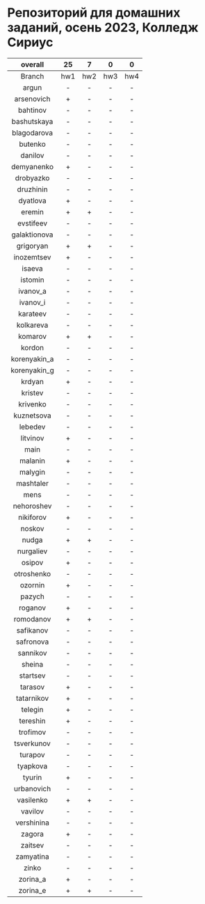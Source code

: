
Репозиторий для домашних заданий, осень 2023, Колледж Сириус
============================================================

|overall|25|7|0|0|
| :---: | :---: | :---: | :---: | :---: |
|Branch|hw1|hw2|hw3|hw4|
|argun|-|-|-|-|
|arsenovich|+|-|-|-|
|bahtinov|-|-|-|-|
|bashutskaya|-|-|-|-|
|blagodarova|-|-|-|-|
|butenko|-|-|-|-|
|danilov|-|-|-|-|
|demyanenko|+|-|-|-|
|drobyazko|-|-|-|-|
|druzhinin|-|-|-|-|
|dyatlova|+|-|-|-|
|eremin|+|+|-|-|
|evstifeev|-|-|-|-|
|galaktionova|-|-|-|-|
|grigoryan|+|+|-|-|
|inozemtsev|+|-|-|-|
|isaeva|-|-|-|-|
|istomin|-|-|-|-|
|ivanov_a|-|-|-|-|
|ivanov_i|-|-|-|-|
|karateev|-|-|-|-|
|kolkareva|-|-|-|-|
|komarov|+|+|-|-|
|kordon|-|-|-|-|
|korenyakin_a|-|-|-|-|
|korenyakin_g|-|-|-|-|
|krdyan|+|-|-|-|
|kristev|-|-|-|-|
|krivenko|-|-|-|-|
|kuznetsova|-|-|-|-|
|lebedev|-|-|-|-|
|litvinov|+|-|-|-|
|main|-|-|-|-|
|malanin|+|-|-|-|
|malygin|-|-|-|-|
|mashtaler|-|-|-|-|
|mens|-|-|-|-|
|nehoroshev|-|-|-|-|
|nikiforov|+|-|-|-|
|noskov|-|-|-|-|
|nudga|+|+|-|-|
|nurgaliev|-|-|-|-|
|osipov|+|-|-|-|
|otroshenko|-|-|-|-|
|ozornin|+|-|-|-|
|pazych|-|-|-|-|
|roganov|+|-|-|-|
|romodanov|+|+|-|-|
|safikanov|-|-|-|-|
|safronova|-|-|-|-|
|sannikov|-|-|-|-|
|sheina|-|-|-|-|
|startsev|-|-|-|-|
|tarasov|+|-|-|-|
|tatarnikov|+|-|-|-|
|telegin|+|-|-|-|
|tereshin|+|-|-|-|
|trofimov|-|-|-|-|
|tsverkunov|-|-|-|-|
|turapov|-|-|-|-|
|tyapkova|-|-|-|-|
|tyurin|+|-|-|-|
|urbanovich|-|-|-|-|
|vasilenko|+|+|-|-|
|vavilov|-|-|-|-|
|vershinina|-|-|-|-|
|zagora|+|-|-|-|
|zaitsev|-|-|-|-|
|zamyatina|-|-|-|-|
|zinko|-|-|-|-|
|zorina_a|+|-|-|-|
|zorina_e|+|+|-|-|
